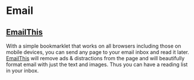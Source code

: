 # Email

## [EmailThis](https://www.emailthis.me/)
With a simple bookmarklet that works on all browsers including those on mobile devices, you can send any page to your email inbox and read it later. [EmailThis](https://www.emailthis.me/) will remove ads & distractions from the page and will beautifully format email with just the text and images. Thus you can have a reading list in your inbox.
